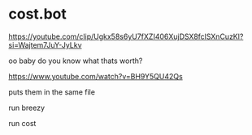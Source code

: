 # cost.bot
https://youtube.com/clip/Ugkx58s6yU7fXZI406XujDSX8fclSXnCuzKl?si=Wajtem7JuY-JyLkv


oo baby do you know what thats worth?


https://www.youtube.com/watch?v=BH9Y5QU42Qs


puts them in the same file 

run breezy 

run cost


